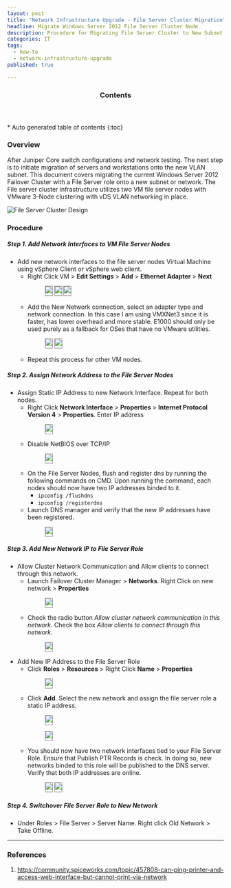 ```yaml
---
layout: post
title: "Network Infrastructure Upgrade - File Server Cluster Migration"
headline: Migrate Windows Server 2012 File Server Cluster Node
description: Procedure for Migrating File Server Cluster to New Subnet.
categories: IT
tags: 
  - how-to
  - network-infrastructure-upgrade
published: true

---
```


<section id="table-of-contents" class="toc">
  <header>
    <h3 >Contents</h3>
  </header>
<div id="drawer" markdown="1">
*  Auto generated table of contents
{:toc}
</div>
</section><!-- /#table-of-contents -->

### Overview

After Juniper Core switch configurations and network testing. The next step is to initiate migration of servers and workstations onto the new VLAN subnet. This document covers migrating the current Windows Server 2012 Failover Cluster with a File Server role onto a new subnet or network.  The File server cluster infrastructure utilizes two VM file server nodes with VMware 3-Node clustering with vDS VLAN networking in place. 

![File Server Cluster Design](https://dl.dropboxusercontent.com/u/33327425/images/it/network-infrastructure-upgrade/file-server-cluster/fs0.png)

### Procedure

##### Step 1. Add Network Interfaces to VM File Server Nodes

- Add new network interfaces to the file server nodes Virtual Machine using vSphere Client or vSphere web client. 
	- Right Click VM > **Edit Settings** > **Add** > **Ethernet Adapter** > **Next**
		<figure class="third">
			<img src="https://dl.dropboxusercontent.com/u/33327425/images/it/network-infrastructure-upgrade/file-server-cluster/fs1.png" style="padding-bottom: 5px; border:1px solid gray">
			<img src="https://dl.dropboxusercontent.com/u/33327425/images/it/network-infrastructure-upgrade/file-server-cluster/fs2.png" style="padding-bottom: 5px; border:1px solid gray">
			<img src="https://dl.dropboxusercontent.com/u/33327425/images/it/network-infrastructure-upgrade/file-server-cluster/fs3.png" style="padding-bottom: 5px; border:1px solid gray">
		</figure>
	- Add the New Network connection, select an adapter type and network connection. In this case I am using VMXNet3 since it is faster, has lower overhead and more stable. E1000 should only be used purely as a fallback for OSes that have no VMware utilities.
		<figure class="second">
			<img src="https://dl.dropboxusercontent.com/u/33327425/images/it/network-infrastructure-upgrade/file-server-cluster/fs4.png" style="padding-bottom: 5px; border:1px solid gray">
			<img src="https://dl.dropboxusercontent.com/u/33327425/images/it/network-infrastructure-upgrade/file-server-cluster/fs5.png" style="padding-bottom: 5px; border:1px solid gray">
		</figure>
	- Repeat this process for other VM nodes.

##### Step 2. Assign Network Address to the File Server Nodes

- Assign Static IP Address to new Network Interface. Repeat for both nodes.
	- Right Click **Network Interface** > **Properties** > **Internet Protocol Version 4** > **Properties**. Enter IP address
		<figure class="first">
			<img src="https://dl.dropboxusercontent.com/u/33327425/images/it/network-infrastructure-upgrade/file-server-cluster/fs6.png" style="padding-bottom: 5px; border:1px solid gray">
		</figure>
	- Disable NetBIOS over TCP/IP
		<figure class="first">
			<img src="https://dl.dropboxusercontent.com/u/33327425/images/it/network-infrastructure-upgrade/file-server-cluster/fs7.png" style="padding-bottom: 5px; border:1px solid gray">
		</figure>
	- On the File Server Nodes, flush and register dns by running the following commands on CMD. Upon running the command, each nodes should now have two IP addresses binded to it. 
		 - ``` ipconfig /flushdns ```
		 - ``` ipconfig /registerdns ```
	- Launch DNS manager and verify that the new IP addresses have been registered.
		<figure class="first">
			<img src="https://dl.dropboxusercontent.com/u/33327425/images/it/network-infrastructure-upgrade/file-server-cluster/fs8.png" style="padding-bottom: 5px; border:1px solid gray">
		</figure>

##### Step 3. Add New Network IP to File Server Role

- Allow Cluster Network Communication and Allow clients to connect through this network.
	- Launch Failover Cluster Manager > **Networks**. Right Click on new network > **Properties**
		<figure class="first">
			<img src="https://dl.dropboxusercontent.com/u/33327425/images/it/network-infrastructure-upgrade/file-server-cluster/fs9.png" style="padding-bottom: 5px; border:1px solid gray">
		</figure>
	- Check the radio button *Allow cluster network communication in this network*. Check the box *Allow clients to connect through this network*.
		<figure class="first">
			<img src="https://dl.dropboxusercontent.com/u/33327425/images/it/network-infrastructure-upgrade/file-server-cluster/fs9b.png" style="padding-bottom: 5px; border:1px solid gray">
		</figure>
- Add New IP Address to the File Server Role
	- Click **Roles** > **Resources** > Right Click **Name** > **Properties**
		<figure class="first">
			<img src="https://dl.dropboxusercontent.com/u/33327425/images/it/network-infrastructure-upgrade/file-server-cluster/fs10.png" style="padding-bottom: 5px; border:1px solid gray">
		</figure>
	- Click **Add**. Select the new network and assign the file server role a static IP address. 
		<figure class="second">
			<img src="https://dl.dropboxusercontent.com/u/33327425/images/it/network-infrastructure-upgrade/file-server-cluster/fs11.png" style="padding-bottom: 5px; border:1px solid gray">
		</figure>
		<figure class="first">
			<img src="https://dl.dropboxusercontent.com/u/33327425/images/it/network-infrastructure-upgrade/file-server-cluster/fs12.png" style="padding-bottom: 5px; border:1px solid gray">
		</figure>
	- You should now have two network interfaces tied to your File Server Role. Ensure that Publish PTR Records is check. In doing so, new networks binded to this role will be published to the DNS server.  Verify that both IP addresses are online.
		<figure class="second">
			<img src="https://dl.dropboxusercontent.com/u/33327425/images/it/network-infrastructure-upgrade/file-server-cluster/fs13.png" style="padding-bottom: 5px; border:1px solid gray">
			<img src="https://dl.dropboxusercontent.com/u/33327425/images/it/network-infrastructure-upgrade/file-server-cluster/fs14.png" style="padding-bottom: 5px; border:1px solid gray">
		</figure>

##### Step 4. Switchover File Server Role to New Network
- Under Roles > File Server > Server Name. Right click Old Network > Take Offline.




----------

### References

1. https://community.spiceworks.com/topic/457808-can-ping-printer-and-access-web-interface-but-cannot-print-via-network
